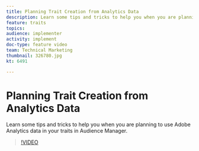 ```yaml
---
title: Planning Trait Creation from Analytics Data
description: Learn some tips and tricks to help you when you are planning to use Adobe Analytics data in your traits in Audience Manager.
feature: traits
topics: 
audience: implementer
activity: implement
doc-type: feature video
team: Technical Marketing
thumbnail: 326780.jpg
kt: 6491

---
```


# Planning Trait Creation from Analytics Data

Learn some tips and tricks to help you when you are planning to use Adobe Analytics data in your traits in Audience Manager.

>[!VIDEO](https://video.tv.adobe.com/v/326780/?quality=12&learn=on)
